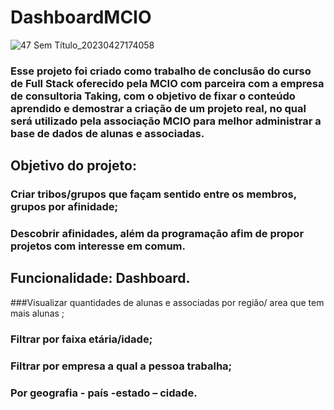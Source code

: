 
# DashboardMCIO

![47 Sem Título_20230427174058](https://user-images.githubusercontent.com/105310968/234986092-03ae117d-06fa-4e64-a99b-efdb1f809d96.png)

### Esse projeto foi criado como trabalho de conclusão do curso de Full Stack oferecido pela MCIO com parceira com a empresa de consultoria Taking, com o objetivo de fixar o conteúdo aprendido e demostrar a criação de um projeto real, no qual será utilizado pela associação MCIO para melhor administrar a base de dados de alunas e associadas.

## Objetivo do projeto: 

### Criar tribos/grupos que façam sentido entre os membros, grupos por afinidade; 

### Descobrir afinidades, além da programação afim de propor projetos com interesse em comum. 

## Funcionalidade: Dashboard. 

###Visualizar quantidades de alunas e associadas por região/ area que tem mais alunas ;		 

### Filtrar por faixa etária/idade; 

### Filtrar por empresa a qual a pessoa trabalha; 

### Por geografia - país -estado – cidade.	 
